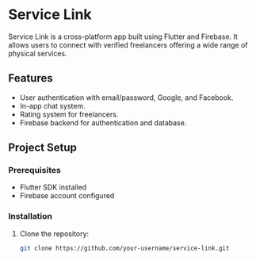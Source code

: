 # Service Link

Service Link is a cross-platform app built using Flutter and Firebase. It allows users to connect with verified freelancers offering a wide range of physical services.

## Features
- User authentication with email/password, Google, and Facebook.
- In-app chat system.
- Rating system for freelancers.
- Firebase backend for authentication and database.

## Project Setup

### Prerequisites
- Flutter SDK installed
- Firebase account configured

### Installation
1. Clone the repository:
   ```bash
   git clone https://github.com/your-username/service-link.git
